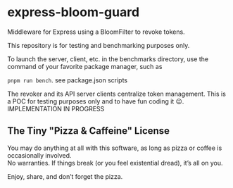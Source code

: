 # express-bloom-guard

Middleware for Express using a BloomFilter to revoke tokens.  

This repository is for testing and benchmarking purposes only.  

To launch the server, client, etc. in the benchmarks directory, use the command of your favorite package manager, such as  

`pnpm run bench`. see package.json scripts

The revoker and its API server clients centralize token management.
This is a POC for testing purposes only and to have fun coding it 😉.
IMPLEMENTATION IN PROGRESS

## The Tiny "Pizza & Caffeine" License

You may do anything at all with this software, as long as pizza or coffee is occasionally involved.  
No warranties. If things break (or you feel existential dread), it’s all on you.  

Enjoy, share, and don’t forget the pizza.


